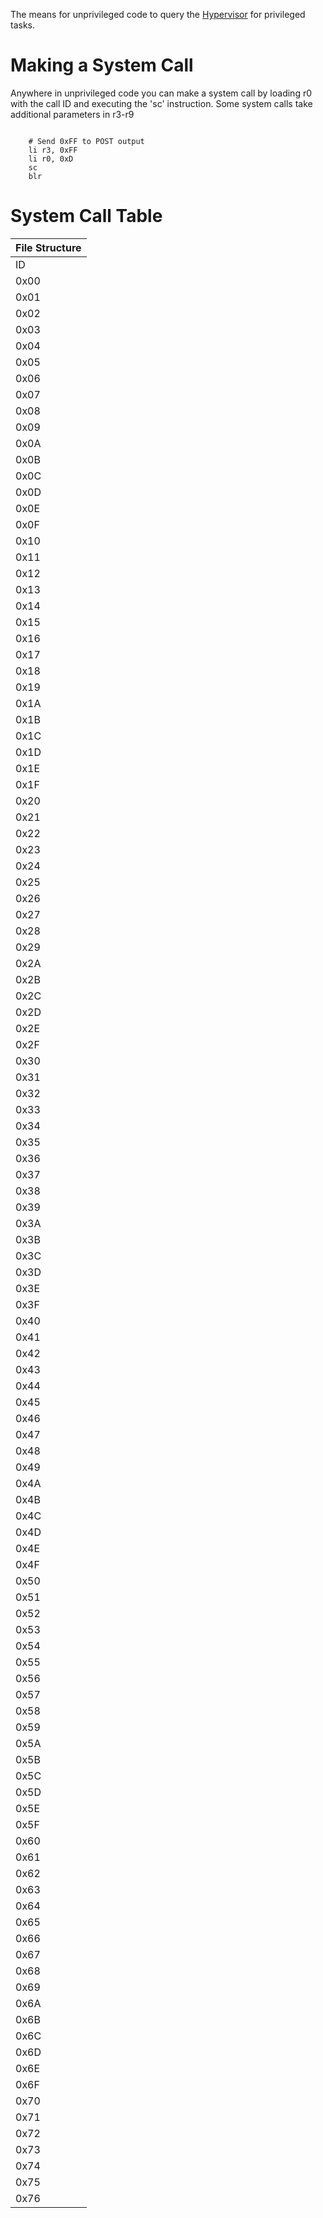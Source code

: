 The means for unprivileged code to query the
[Hypervisor](Hypervisor "wikilink") for privileged tasks.

# Making a System Call

Anywhere in unprivileged code you can make a system call by loading r0
with the call ID and executing the 'sc' instruction. Some system calls
take additional parameters in r3-r9

```

    # Send 0xFF to POST output
    li r3, 0xFF
    li r0, 0xD
    sc
    blr
```

# System Call Table

| File Structure |
| -------------- |
| ID             |
| 0x00           |
| 0x01           |
| 0x02           |
| 0x03           |
| 0x04           |
| 0x05           |
| 0x06           |
| 0x07           |
| 0x08           |
| 0x09           |
| 0x0A           |
| 0x0B           |
| 0x0C           |
| 0x0D           |
| 0x0E           |
| 0x0F           |
| 0x10           |
| 0x11           |
| 0x12           |
| 0x13           |
| 0x14           |
| 0x15           |
| 0x16           |
| 0x17           |
| 0x18           |
| 0x19           |
| 0x1A           |
| 0x1B           |
| 0x1C           |
| 0x1D           |
| 0x1E           |
| 0x1F           |
| 0x20           |
| 0x21           |
| 0x22           |
| 0x23           |
| 0x24           |
| 0x25           |
| 0x26           |
| 0x27           |
| 0x28           |
| 0x29           |
| 0x2A           |
| 0x2B           |
| 0x2C           |
| 0x2D           |
| 0x2E           |
| 0x2F           |
| 0x30           |
| 0x31           |
| 0x32           |
| 0x33           |
| 0x34           |
| 0x35           |
| 0x36           |
| 0x37           |
| 0x38           |
| 0x39           |
| 0x3A           |
| 0x3B           |
| 0x3C           |
| 0x3D           |
| 0x3E           |
| 0x3F           |
| 0x40           |
| 0x41           |
| 0x42           |
| 0x43           |
| 0x44           |
| 0x45           |
| 0x46           |
| 0x47           |
| 0x48           |
| 0x49           |
| 0x4A           |
| 0x4B           |
| 0x4C           |
| 0x4D           |
| 0x4E           |
| 0x4F           |
| 0x50           |
| 0x51           |
| 0x52           |
| 0x53           |
| 0x54           |
| 0x55           |
| 0x56           |
| 0x57           |
| 0x58           |
| 0x59           |
| 0x5A           |
| 0x5B           |
| 0x5C           |
| 0x5D           |
| 0x5E           |
| 0x5F           |
| 0x60           |
| 0x61           |
| 0x62           |
| 0x63           |
| 0x64           |
| 0x65           |
| 0x66           |
| 0x67           |
| 0x68           |
| 0x69           |
| 0x6A           |
| 0x6B           |
| 0x6C           |
| 0x6D           |
| 0x6E           |
| 0x6F           |
| 0x70           |
| 0x71           |
| 0x72           |
| 0x73           |
| 0x74           |
| 0x75           |
| 0x76           |